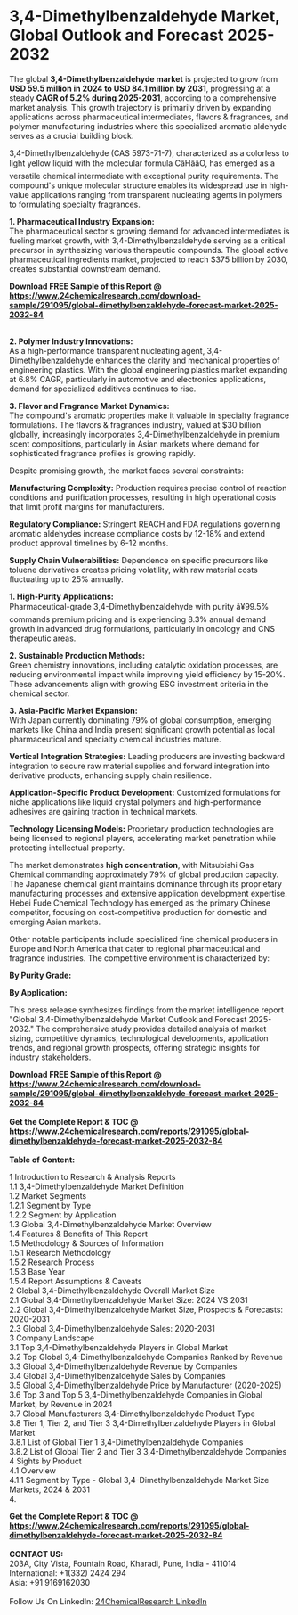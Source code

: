 <h1>3,4-Dimethylbenzaldehyde Market, Global Outlook and Forecast 2025-2032</h1><p>The global <strong>3,4-Dimethylbenzaldehyde market</strong> is projected to grow from <strong>USD 59.5 million in 2024 to USD 84.1 million by 2031</strong>, progressing at a steady <strong>CAGR of 5.2% during 2025-2031</strong>, according to a comprehensive market analysis. This growth trajectory is primarily driven by expanding applications across pharmaceutical intermediates, flavors &amp; fragrances, and polymer manufacturing industries where this specialized aromatic aldehyde serves as a crucial building block.</p><p>3,4-Dimethylbenzaldehyde (CAS 5973-71-7), characterized as a colorless to light yellow liquid with the molecular formula CâHââO, has emerged as a versatile chemical intermediate with exceptional purity requirements. The compound's unique molecular structure enables its widespread use in high-value applications ranging from transparent nucleating agents in polymers to formulating specialty fragrances.</p><p><strong>1. Pharmaceutical Industry Expansion:</strong><br>
The pharmaceutical sector's growing demand for advanced intermediates is fueling market growth, with 3,4-Dimethylbenzaldehyde serving as a critical precursor in synthesizing various therapeutic compounds. The global active pharmaceutical ingredients market, projected to reach $375 billion by 2030, creates substantial downstream demand.</p><div><b>Download FREE Sample of this Report @ 
            <a href="https://www.24chemicalresearch.com/download-sample/291095/global-dimethylbenzaldehyde-forecast-market-2025-2032-84">
            https://www.24chemicalresearch.com/download-sample/291095/global-dimethylbenzaldehyde-forecast-market-2025-2032-84</a></b></div><br><p><strong>2. Polymer Industry Innovations:</strong><br>
As a high-performance transparent nucleating agent, 3,4-Dimethylbenzaldehyde enhances the clarity and mechanical properties of engineering plastics. With the global engineering plastics market expanding at 6.8% CAGR, particularly in automotive and electronics applications, demand for specialized additives continues to rise.</p><p><strong>3. Flavor and Fragrance Market Dynamics:</strong><br>
The compound's aromatic properties make it valuable in specialty fragrance formulations. The flavors &amp; fragrances industry, valued at $30 billion globally, increasingly incorporates 3,4-Dimethylbenzaldehyde in premium scent compositions, particularly in Asian markets where demand for sophisticated fragrance profiles is growing rapidly.</p><p>Despite promising growth, the market faces several constraints:</p><p><strong>Manufacturing Complexity:</strong> Production requires precise control of reaction conditions and purification processes, resulting in high operational costs that limit profit margins for manufacturers.</p><p><strong>Regulatory Compliance:</strong> Stringent REACH and FDA regulations governing aromatic aldehydes increase compliance costs by 12-18% and extend product approval timelines by 6-12 months.</p><p><strong>Supply Chain Vulnerabilities:</strong> Dependence on specific precursors like toluene derivatives creates pricing volatility, with raw material costs fluctuating up to 25% annually.</p><p><strong>1. High-Purity Applications:</strong><br>
Pharmaceutical-grade 3,4-Dimethylbenzaldehyde with purity â¥99.5% commands premium pricing and is experiencing 8.3% annual demand growth in advanced drug formulations, particularly in oncology and CNS therapeutic areas.</p><p><strong>2. Sustainable Production Methods:</strong><br>
Green chemistry innovations, including catalytic oxidation processes, are reducing environmental impact while improving yield efficiency by 15-20%. These advancements align with growing ESG investment criteria in the chemical sector.</p><p><strong>3. Asia-Pacific Market Expansion:</strong><br>
With Japan currently dominating 79% of global consumption, emerging markets like China and India present significant growth potential as local pharmaceutical and specialty chemical industries mature.</p><p><strong>Vertical Integration Strategies:</strong> Leading producers are investing backward integration to secure raw material supplies and forward integration into derivative products, enhancing supply chain resilience.</p><p><strong>Application-Specific Product Development:</strong> Customized formulations for niche applications like liquid crystal polymers and high-performance adhesives are gaining traction in technical markets.</p><p><strong>Technology Licensing Models:</strong> Proprietary production technologies are being licensed to regional players, accelerating market penetration while protecting intellectual property.</p><p>The market demonstrates <strong>high concentration</strong>, with Mitsubishi Gas Chemical commanding approximately 79% of global production capacity. The Japanese chemical giant maintains dominance through its proprietary manufacturing processes and extensive application development expertise. Hebei Fude Chemical Technology has emerged as the primary Chinese competitor, focusing on cost-competitive production for domestic and emerging Asian markets.</p><p>Other notable participants include specialized fine chemical producers in Europe and North America that cater to regional pharmaceutical and fragrance industries. The competitive environment is characterized by:</p><p><strong>By Purity Grade:</strong></p><p><strong>By Application:</strong></p><p>This press release synthesizes findings from the market intelligence report "Global 3,4-Dimethylbenzaldehyde Market Outlook and Forecast 2025-2032." The comprehensive study provides detailed analysis of market sizing, competitive dynamics, technological developments, application trends, and regional growth prospects, offering strategic insights for industry stakeholders.</p><div><b>Download FREE Sample of this Report @ 
            <a href="https://www.24chemicalresearch.com/download-sample/291095/global-dimethylbenzaldehyde-forecast-market-2025-2032-84">
            https://www.24chemicalresearch.com/download-sample/291095/global-dimethylbenzaldehyde-forecast-market-2025-2032-84</a></b></div><br><div><b>Get the Complete Report & TOC @ 
            <a href="https://www.24chemicalresearch.com/reports/291095/global-dimethylbenzaldehyde-forecast-market-2025-2032-84">
            https://www.24chemicalresearch.com/reports/291095/global-dimethylbenzaldehyde-forecast-market-2025-2032-84</a></b></div><br>
            <b>Table of Content:</b><p>1 Introduction to Research & Analysis Reports<br />
 1.1 3,4-Dimethylbenzaldehyde Market Definition<br />
 1.2 Market Segments<br />
 1.2.1 Segment by Type<br />
 1.2.2 Segment by Application<br />
 1.3 Global 3,4-Dimethylbenzaldehyde Market Overview<br />
 1.4 Features & Benefits of This Report<br />
 1.5 Methodology & Sources of Information<br />
 1.5.1 Research Methodology<br />
 1.5.2 Research Process<br />
 1.5.3 Base Year<br />
 1.5.4 Report Assumptions & Caveats<br />
2 Global 3,4-Dimethylbenzaldehyde Overall Market Size<br />
 2.1 Global 3,4-Dimethylbenzaldehyde Market Size: 2024 VS 2031<br />
 2.2 Global 3,4-Dimethylbenzaldehyde Market Size, Prospects & Forecasts: 2020-2031<br />
 2.3 Global 3,4-Dimethylbenzaldehyde Sales: 2020-2031<br />
3 Company Landscape<br />
 3.1 Top 3,4-Dimethylbenzaldehyde Players in Global Market<br />
 3.2 Top Global 3,4-Dimethylbenzaldehyde Companies Ranked by Revenue<br />
 3.3 Global 3,4-Dimethylbenzaldehyde Revenue by Companies<br />
 3.4 Global 3,4-Dimethylbenzaldehyde Sales by Companies<br />
 3.5 Global 3,4-Dimethylbenzaldehyde Price by Manufacturer (2020-2025)<br />
 3.6 Top 3 and Top 5 3,4-Dimethylbenzaldehyde Companies in Global Market, by Revenue in 2024<br />
 3.7 Global Manufacturers 3,4-Dimethylbenzaldehyde Product Type<br />
 3.8 Tier 1, Tier 2, and Tier 3 3,4-Dimethylbenzaldehyde Players in Global Market<br />
 3.8.1 List of Global Tier 1 3,4-Dimethylbenzaldehyde Companies<br />
 3.8.2 List of Global Tier 2 and Tier 3 3,4-Dimethylbenzaldehyde Companies<br />
4 Sights by Product<br />
 4.1 Overview<br />
 4.1.1 Segment by Type - Global 3,4-Dimethylbenzaldehyde Market Size Markets, 2024 & 2031<br />
 4.</p><div><b>Get the Complete Report & TOC @ 
            <a href="https://www.24chemicalresearch.com/reports/291095/global-dimethylbenzaldehyde-forecast-market-2025-2032-84">
            https://www.24chemicalresearch.com/reports/291095/global-dimethylbenzaldehyde-forecast-market-2025-2032-84</a></b></div><br><b>CONTACT US:</b><br>
            203A, City Vista, Fountain Road, Kharadi, Pune, India - 411014<br>
            International: +1(332) 2424 294<br>
            Asia: +91 9169162030 <br><br>
            Follow Us On LinkedIn: <a href="https://www.linkedin.com/company/24chemicalresearch/">24ChemicalResearch LinkedIn</a>